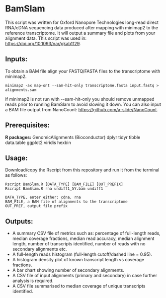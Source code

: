 # BamSlam
This script was written for Oxford Nanopore Technologies long-read direct RNA/cDNA sequencing data produced after mapping with minimap2 to the reference transcriptome. It will output a summary file and plots from your alignment data. This script was used in: https://doi.org/10.1093/nar/gkab1129.

## Inputs:
To obtain a BAM file align your FASTQ/FASTA files to the transcriptome with minimap2.
```
minimap2 -ax map-ont --sam-hit-only transcriptome.fasta input.fastq > alignments.sam
```
If minimap2 is not run with --sam-hit-only you should remove unmapped reads prior to running BamSlam to avoid slowing it down. You can also input a BAM file output from NanoCount: https://github.com/a-slide/NanoCount.

## Prerequisites:
<b>R packages:</b>
GenomicAlignments (Bioconductor)
dplyr
tidyr
tibble
data.table
ggplot2
viridis
hexbin

## Usage:
Download/copy the Rscript from this repository and run it from the terminal as follows:

```
Rscript BamSlam.R [DATA_TYPE] [BAM_FILE] [OUT_PREFIX]
Rscript BamSlam.R rna undiff1_5Y.bam undiff1

DATA_TYPE, enter either: cdna, rna
BAM_FILE, a BAM file of alignments to the transcriptome
OUT_PREF, output file prefix
```

## Outputs:
- A summary CSV file of metrics such as: percentage of full-length reads, median coverage fractions, median read accuracy, median alignment length, number of transcripts identified, number of reads with no secondary alignments etc.
- A full-length reads histogram (full-length cutoff/dashed line = 0.95). 
- A histogram density plot of known transcript length vs coverage fractions. 
- A bar chart showing number of secondary alignments.
- A CSV file of input alignments (primary and secondary) in case further analysis is required.
- A CSV file summarised to median coverage of unique transcripts identified.
